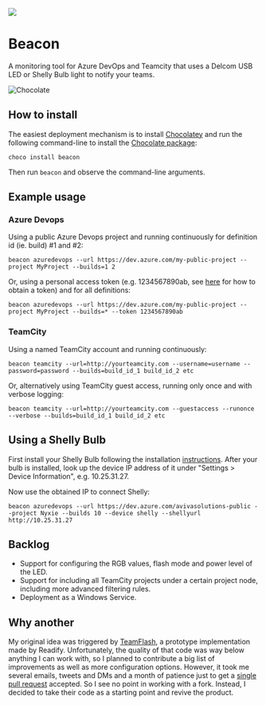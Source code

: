 <!-- markdownlint-disable MD041 -->
![](https://github.com/avivasolutionsnl/Beacon/workflows/.github/workflows/ci.yml/badge.svg)

# Beacon

A monitoring tool for Azure DevOps and Teamcity that uses a Delcom USB LED or Shelly Bulb light to notify your teams.

![Chocolate](./Images/Screenshot.png)

## How to install

The easiest deployment mechanism is to install [Chocolatey](https://chocolatey.org/) and run the following command-line to install the [Chocolate package](https://chocolatey.org/packages/beacon):

    choco install beacon

Then run `beacon` and observe the command-line arguments.

## Example usage
### Azure Devops
Using a public Azure Devops project and running continuously for definition id (ie. build) #1 and #2:

    beacon azuredevops --url https://dev.azure.com/my-public-project --project MyProject --builds=1 2

Or, using a personal access token (e.g. 1234567890ab, see [here](https://docs.microsoft.com/en-us/azure/devops/organizations/accounts/use-personal-access-tokens-to-authenticate?view=azure-devops&tabs=preview-page) for how to obtain a token) and for all definitions:

    beacon azuredevops --url https://dev.azure.com/my-public-project --project MyProject --builds=* --token 1234567890ab

### TeamCity
Using a named TeamCity account and running continuously:

    beacon teamcity --url=http://yourteamcity.com --username=username --password=password --builds=build_id_1 build_id_2 etc

Or, alternatively using TeamCity guest access, running only once and with verbose logging:

    beacon teamcity --url=http://yourteamcity.com --guestaccess --runonce --verbose --builds=build_id_1 build_id_2 etc

## Using a Shelly Bulb
First install your Shelly Bulb following the installation [instructions](https://shelly.cloud/documents/user_guide/shelly_bulb.pdf).
After your bulb is installed, look up the device IP address of it under "Settings > Device Information", e.g. 10.25.31.27.

Now use the obtained IP to connect Shelly:

    beacon azuredevops --url https://dev.azure.com/avivasolutions-public --project Nyxie --builds 10 --device shelly --shellyurl http://10.25.31.27

## Backlog

* Support for configuring the RGB values, flash mode and power level of the LED.
* Support for including all TeamCity projects under a certain project node, including more advanced filtering rules.
* Deployment as a Windows Service.

## Why another

My original idea was triggered by [TeamFlash](https://github.com/Readify/TeamFlash), a prototype implementation made by Readify. Unfortunately, the quality of that code was way below anything I can work with, so I planned to contribute a big list of improvements as well as more configuration options. However, it took me several emails, tweets and DMs and a month of patience just to get a [single pull request](https://github.com/Readify/TeamFlash/pull/16) accepted. So I see no point in working with a fork. Instead, I decided to take their code as a starting point and revive the product.

